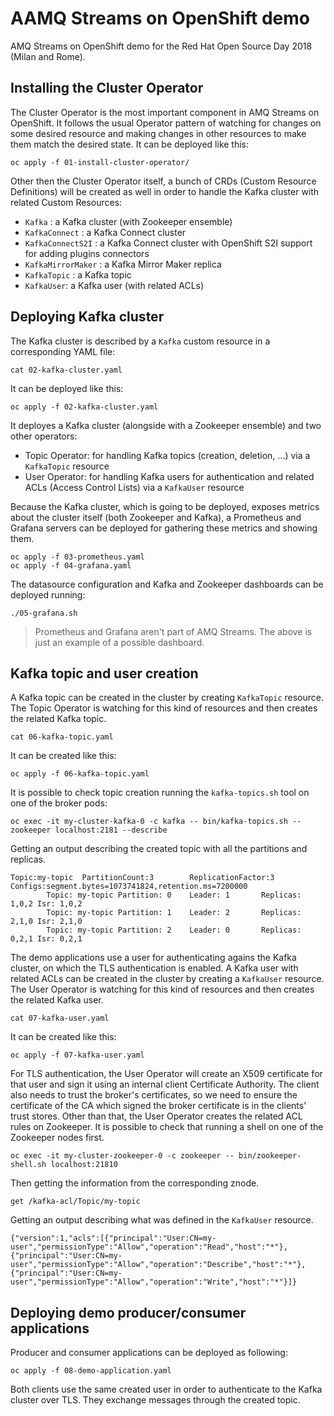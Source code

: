 # AAMQ Streams on OpenShift demo

AMQ Streams on OpenShift demo for the Red Hat Open Source Day 2018 (Milan and Rome).

## Installing the Cluster Operator

The Cluster Operator is the most important component in AMQ Streams on OpenShift.
It follows the usual Operator pattern of watching for changes on some desired resource and making changes in other resources to make them match the desired state.
It can be deployed like this:

    oc apply -f 01-install-cluster-operator/

Other then the Cluster Operator itself, a bunch of CRDs (Custom Resource Definitions) will be created as well in order to handle the Kafka cluster with related Custom Resources:

* `Kafka` : a Kafka cluster (with Zookeeper ensemble)
* `KafkaConnect` : a Kafka Connect cluster
* `KafkaConnectS2I` : a Kafka Connect cluster with OpenShift S2I support for adding plugins connectors
* `KafkaMirrorMaker` : a Kafka Mirror Maker replica
* `KafkaTopic` : a Kafka topic
* `KafkaUser`: a Kafka user (with related ACLs)

## Deploying Kafka cluster

The Kafka cluster is described by a `Kafka` custom resource in a corresponding YAML file:

    cat 02-kafka-cluster.yaml

It can be deployed like this:

    oc apply -f 02-kafka-cluster.yaml

It deployes a Kafka cluster (alongside with a Zookeeper ensemble) and two other operators:

* Topic Operator: for handling Kafka topics (creation, deletion, ...) via a `KafkaTopic` resource
* User Operator: for handling Kafka users for authentication and related ACLs (Access Control Lists) via a `KafkaUser` resource

Because the Kafka cluster, which is going to be deployed, exposes metrics about the cluster itself (both Zookeeper and Kafka), a Prometheus and Grafana servers can be deployed for gathering these metrics and showing them.

    oc apply -f 03-prometheus.yaml
    oc apply -f 04-grafana.yaml

The datasource configuration and Kafka and Zookeeper dashboards can be deployed running:

    ./05-grafana.sh

> Prometheus and Grafana aren't part of AMQ Streams. The above is just an example of a possible dashboard.

## Kafka topic and user creation

A Kafka topic can be created in the cluster by creating `KafkaTopic` resource.
The Topic Operator is watching for this kind of resources and then creates the related Kafka topic.

    cat 06-kafka-topic.yaml

It can be created like this: 

    oc apply -f 06-kafka-topic.yaml

It is possible to check topic creation running the `kafka-topics.sh` tool on one of the broker pods:

    oc exec -it my-cluster-kafka-0 -c kafka -- bin/kafka-topics.sh --zookeeper localhost:2181 --describe

Getting an output describing the created topic with all the partitions and replicas.

```
Topic:my-topic  PartitionCount:3        ReplicationFactor:3     Configs:segment.bytes=1073741824,retention.ms=7200000
        Topic: my-topic Partition: 0    Leader: 1       Replicas: 1,0,2 Isr: 1,0,2
        Topic: my-topic Partition: 1    Leader: 2       Replicas: 2,1,0 Isr: 2,1,0
        Topic: my-topic Partition: 2    Leader: 0       Replicas: 0,2,1 Isr: 0,2,1
```

The demo applications use a user for authenticating agains the Kafka cluster, on which the TLS authentication is enabled.
A Kafka user with related ACLs can be created in the cluster by creating a `KafkaUser` resource.
The User Operator is watching for this kind of resources and then creates the related Kafka user.

    cat 07-kafka-user.yaml

It can be created like this:

    oc apply -f 07-kafka-user.yaml

For TLS authentication, the User Operator will create an X509 certificate for that user and sign it using an internal client Certificate Authority. The client also needs to trust the broker's certificates, so we need to ensure the certificate of the CA which signed the broker certificate is in the clients' trust stores.
Other than that, the User Operator creates the related ACL rules on Zookeeper.
It is possible to check that running a shell on one of the Zookeeper nodes first.

    oc exec -it my-cluster-zookeeper-0 -c zookeeper -- bin/zookeeper-shell.sh localhost:21810

Then getting the information from the corresponding znode.

    get /kafka-acl/Topic/my-topic

Getting an output describing what was defined in the `KafkaUser` resource.

```
{"version":1,"acls":[{"principal":"User:CN=my-user","permissionType":"Allow","operation":"Read","host":"*"},{"principal":"User:CN=my-user","permissionType":"Allow","operation":"Describe","host":"*"},{"principal":"User:CN=my-user","permissionType":"Allow","operation":"Write","host":"*"}]}
```

## Deploying demo producer/consumer applications

Producer and consumer applications can be deployed as following:

    oc apply -f 08-demo-application.yaml

Both clients use the same created user in order to authenticate to the Kafka cluster over TLS.
They exchange messages through the created topic.